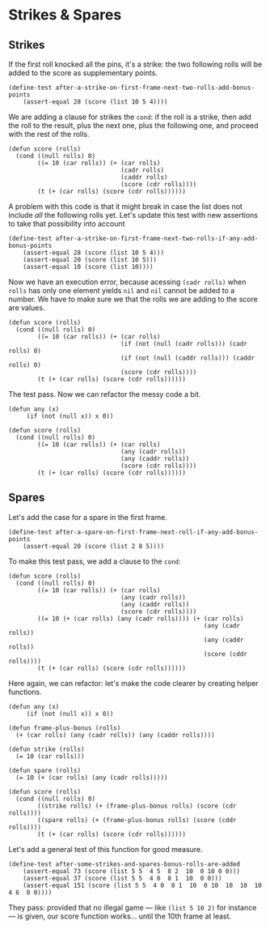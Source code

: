# Strikes & Spares
## Strikes
If the first roll knocked all the pins, it's a strike: the two following rolls will be added to the score as supplementary points.
```
(define-test after-a-strike-on-first-frame-next-two-rolls-add-bonus-points
    (assert-equal 28 (score (list 10 5 4))))
```
We are adding a clause for strikes the `cond`: if the roll is a strike, then add the roll to the result, plus the next one, plus the following one, and proceed with the rest of the rolls.
```
(defun score (rolls)
  (cond ((null rolls) 0)
        ((= 10 (car rolls)) (+ (car rolls)
                               (cadr rolls)
                               (caddr rolls)
                               (score (cdr rolls))))
        (t (+ (car rolls) (score (cdr rolls))))))
```
A problem with this code is that it might break in case the list does not include *all* the following rolls yet. 
Let's update this test with new assertions to take that possibility into account
```
(define-test after-a-strike-on-first-frame-next-two-rolls-if-any-add-bonus-points
    (assert-equal 28 (score (list 10 5 4)))
    (assert-equal 20 (score (list 10 5)))
    (assert-equal 10 (score (list 10))))
```
Now we have an execution error, because acessing `(cadr rolls)` when `rolls` has only one element yields `nil` and `nil` cannot be added to a number. We have to make sure we that the rolls we are adding to the score are values.
```
(defun score (rolls)
  (cond ((null rolls) 0)
        ((= 10 (car rolls)) (+ (car rolls)
                               (if (not (null (cadr rolls))) (cadr rolls) 0)
                               (if (not (null (caddr rolls))) (caddr rolls) 0)
                               (score (cdr rolls))))
        (t (+ (car rolls) (score (cdr rolls))))))
```
The test pass. Now we can refactor the messy code a bit.
```
(defun any (x)
     (if (not (null x)) x 0))

(defun score (rolls)
  (cond ((null rolls) 0)
        ((= 10 (car rolls)) (+ (car rolls)
                               (any (cadr rolls))
                               (any (caddr rolls))
                               (score (cdr rolls))))
        (t (+ (car rolls) (score (cdr rolls))))))
```
## Spares
Let's add the case for a spare in the first frame.
```
(define-test after-a-spare-on-first-frame-next-roll-if-any-add-bonus-points
    (assert-equal 20 (score (list 2 8 5))))
```
To make this test pass, we add a clause to the `cond`:
```
(defun score (rolls)
  (cond ((null rolls) 0)
        ((= 10 (car rolls)) (+ (car rolls)
                               (any (cadr rolls))
                               (any (caddr rolls))
                               (score (cdr rolls))))
        ((= 10 (+ (car rolls) (any (cadr rolls)))) (+ (car rolls)
                                                      (any (cadr rolls))
                                                      (any (caddr rolls))
                                                      (score (cddr rolls))))
        (t (+ (car rolls) (score (cdr rolls))))))
```
Here again, we can refactor: let's make the code clearer by creating helper functions.
```
(defun any (x)
     (if (not (null x)) x 0))

(defun frame-plus-bonus (rolls)
  (+ (car rolls) (any (cadr rolls)) (any (caddr rolls))))

(defun strike (rolls)
  (= 10 (car rolls)))

(defun spare (rolls)
  (= 10 (+ (car rolls) (any (cadr rolls)))))

(defun score (rolls)
  (cond ((null rolls) 0)
        ((strike rolls) (+ (frame-plus-bonus rolls) (score (cdr rolls))))
        ((spare rolls) (+ (frame-plus-bonus rolls) (score (cddr rolls))))
        (t (+ (car rolls) (score (cdr rolls))))))
```
Let's add a general test of this function for good measure.
```
(define-test after-some-strikes-and-spares-bonus-rolls-are-added
    (assert-equal 73 (score (list 5 5  4 5  8 2  10  0 10 0 0)))
    (assert-equal 37 (score (list 5 5  4 0  8 1  10  0 0)))
    (assert-equal 151 (score (list 5 5  4 0  8 1  10  0 10  10  10  10  4 6  0 0))))
```
They pass: provided that no illegal game — like `(list 5 10 2)` for instance — is given, our score function works… until the 10th frame at least.
